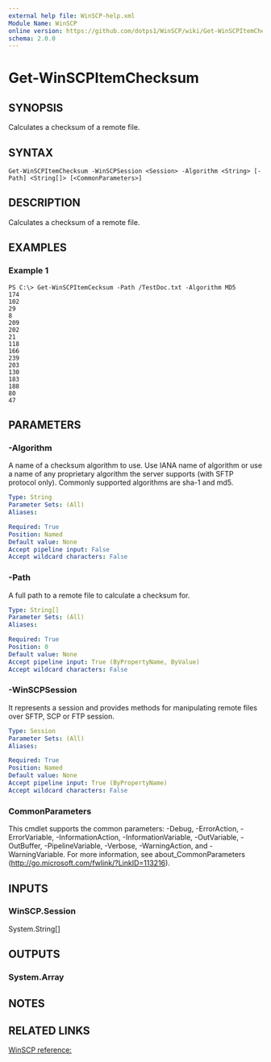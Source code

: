 ```yaml
---
external help file: WinSCP-help.xml
Module Name: WinSCP
online version: https://github.com/dotps1/WinSCP/wiki/Get-WinSCPItemChecksum
schema: 2.0.0
---
```


# Get-WinSCPItemChecksum

## SYNOPSIS
Calculates a checksum of a remote file.

## SYNTAX

```
Get-WinSCPItemChecksum -WinSCPSession <Session> -Algorithm <String> [-Path] <String[]> [<CommonParameters>]
```

## DESCRIPTION
Calculates a checksum of a remote file.

## EXAMPLES

### Example 1
```
PS C:\> Get-WinSCPItemCecksum -Path /TestDoc.txt -Algorithm MD5
174
102
29
8
209
202
21
118
166
239
203
130
183
188
80
47
```

## PARAMETERS

### -Algorithm
A name of a checksum algorithm to use.
Use IANA name of algorithm or use a name of any proprietary algorithm the server supports (with SFTP protocol only).
Commonly supported algorithms are sha-1 and md5.

```yaml
Type: String
Parameter Sets: (All)
Aliases:

Required: True
Position: Named
Default value: None
Accept pipeline input: False
Accept wildcard characters: False
```

### -Path
A full path to a remote file to calculate a checksum for.

```yaml
Type: String[]
Parameter Sets: (All)
Aliases:

Required: True
Position: 0
Default value: None
Accept pipeline input: True (ByPropertyName, ByValue)
Accept wildcard characters: False
```

### -WinSCPSession
It represents a session and provides methods for manipulating remote files over SFTP, SCP or FTP session.

```yaml
Type: Session
Parameter Sets: (All)
Aliases:

Required: True
Position: Named
Default value: None
Accept pipeline input: True (ByPropertyName)
Accept wildcard characters: False
```

### CommonParameters
This cmdlet supports the common parameters: -Debug, -ErrorAction, -ErrorVariable, -InformationAction, -InformationVariable, -OutVariable, -OutBuffer, -PipelineVariable, -Verbose, -WarningAction, and -WarningVariable. For more information, see about_CommonParameters (http://go.microsoft.com/fwlink/?LinkID=113216).

## INPUTS

### WinSCP.Session
System.String\[\]

## OUTPUTS

### System.Array

## NOTES

## RELATED LINKS

[WinSCP reference:](https://winscp.net/eng/docs/library_session_calculatefilechecksum)

